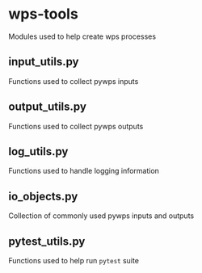 # wps-tools
Modules used to help create wps processes

## input_utils.py
Functions used to collect pywps inputs

## output_utils.py
Functions used to collect pywps outputs

## log_utils.py
Functions used to handle logging information

## io_objects.py
Collection of commonly used pywps inputs and outputs

## pytest_utils.py
Functions used to help run `pytest` suite
